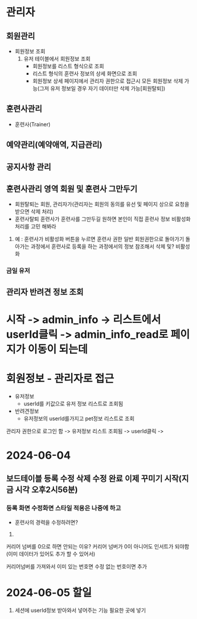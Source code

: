 # 관리자

## 회원관리
- 회원정보 조회
    1. 유저 테이블에서 회원정보 조회
        - 회원정보를 리스트 형식으로 조회
        - 리스트 형식의 훈련사 정보의 상세 화면으로 조회
        - 회원정보 상세 페이지에서 관리자 권한으로 접근시 모든 회원정보 삭제 가능(그저 유저 정보일 경우 자기 데이터만 삭제 가능[회원탈퇴])

## 훈련사관리
- 훈련사(Trainer)

## 예약관리(예약애역, 지급관리)

## 공지사항 관리

## 훈련사관리 영역 회원 및 훈련사 그만두기
- 회원탈퇴는 회원, 관리자가(관리자는 회원의 동의를 유선 및 페이지 상으로 요청을 받으면 삭제 처리)
- 훈련사탈퇴 훈련사가 훈련사를 그만두길 원하면 본인이 직접 훈련사 정보 비활성화 처리를 고민 해봐라

1. 예 :  훈련사가 비활성화 버튼을 누르면 훈련사 권한 일반 회원권한으로 돌아가기 돌아가는 과정에서 훈련사로 등록을 하는 과정에서의 정보 참조해서 삭제 및? 비활성화




### 금일 유저


## 관리자 반려견 정보 조회


# 시작 -> admin_info -> 리스트에서 userId클릭 -> admin_info_read로 페이지가 이동이 되는데 


# 회원정보 - 관리자로 접근
- 유저정보
    - userId를 키값으로 유저 정보 리스트로 조회됨
- 반려견정보
    - 유저정보의 userId를가지고 pet정보 리스트로 조회




관리자 권한으로 로그인 함 -> 유저정보 리스트 조회됨 -> userId클릭 -> 




# 2024-06-04
## 보드테이블 등록 수정 삭제 수정 완료 이제 꾸미기 시작(지금 시각 오후2시56분)
### 등록 화면 수정화면 스타일 적용은 나중에 하고

- 훈련사의 경력을 수정하려면?
1. 


커리어 넘버를 0으로 하면 안되는 이유?
커리어 넘버가 0이 아니어도 인서트가 되야함(이미 데이터가 있어도 추가 할 수 있어서)

커리어넘버를 가져와서 이미 있는 번호면 수정 없는 번호이면 추가

# 2024-06-05 할일
1. 세션에 userId정보 받아와서 넣어주는 기능 필요한 곳에 넣기
